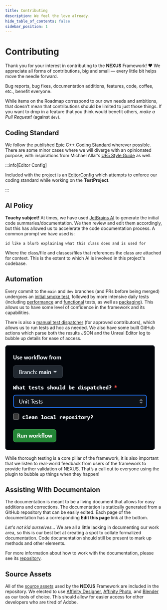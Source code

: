 ```yaml
---
title: Contributing
description: We feel the love already.
hide_table_of_contents: false
sidebar_position: 1
---
```


# Contributing

Thank you for your interest in contributing to the **NEXUS** Framework! ♥️ We appreciate all forms of contributions, big and small — every little bit helps move the needle forward.

Bug reports, bug fixes, documentation additions, features, code, coffee, etc., benefit everyone.

While items on the Roadmap correspond to our own needs and ambitions, that doesn’t mean that contributions should be limited to just those things. If you want to drop in a feature that you think would benefit others, *make a Pull Request!* (against `dev`).

## Coding Standard

We follow the published [Epic C++ Coding Standard](https://dev.epicgames.com/documentation/en-us/unreal-engine/epic-cplusplus-coding-standard-for-unreal-engine) wherever possible. There are some minor cases where we will diverge with an opinionated purpose, with inspirations from Michael Allar’s [UE5 Style Guide](https://github.com/Allar/ue5-style-guide/tree/v2) as well.


:::info[Editor Config]

Included with the project is an [EditorConfig](https://github.com/dotBunny/NEXUS/blob/main/TestProject/.editorconfig) which attempts to enforce our coding standard while working on the **TestProject**.

:::

## AI Policy

**Touchy subject!** At times, we have used [JetBrains AI](https://www.jetbrains.com/ai/) to generate the initial code summaries/documentation. We then review and edit them accordingly, but this has allowed us to accelerate the code documentation process. A common prompt we have used is:

```prompt title="AI Prompt"
id like a blurb explaining what this class does and is used for
```

Where the class/file and classes/files that references the class are attached for context. This is the extent to which AI is involved in this project's codebase. 

## Automation

Every commit to the `main` and `dev` branches (and PRs before being merged) undergoes an [initial smoke test](https://github.com/dotBunny/NEXUS/actions/workflows/push-unit-tests.yml), followed by more intensive daily tests (including [performance](https://github.com/dotBunny/NEXUS/actions/workflows/schedule-performance-tests.yml) and [functional](https://github.com/dotBunny/NEXUS/actions/workflows/schedule-functional-tests.yml) tests, as well as [packaging](https://github.com/dotBunny/NEXUS/actions/workflows/schedule-buildcookrun.yml)). This allows us to have some level of confidence in the framework and its capabilities.

There is also a [manual test dispatcher](https://github.com/dotBunny/NEXUS/actions/workflows/manual-tests.yml) (for approved contributors), which allows us to run tests ad hoc as needed. We also have some built GitHub actions which parse both the results JSON and the Unreal Editor log to bubble up details for ease of access.

![Test Selection](contributing-manual-tests.png)

While thorough testing is a core pillar of the framework, it is also important that we listen to real-world feedback from users of the framework to provide further validation of NEXUS. That’s a call out to everyone using the plugin to bubble up things when they happen!


## Assisting With Documentaion

The documentation is meant to be a living document that allows for easy additions and corrections. The documentation is statically generated from a GitHub repository that can be easily edited. Each page of the documentation has a corresponding **Edit this page** link at the bottom. 

*Let's not kid ourselves...* We are all a little lacking in documenting our work area, so this is our best bet at creating a spot to collate formalized documentation. Code documentation should still be present to mark up methods and other elements. 

For more information about how to work with the documentation, please see its [repository](https://github.com/dotBunny/NEXUS.Docs).

## Source Assets

All of the [source assets](https://github.com/dotBunny/NEXUS/tree/main/SourceAssets) used by the **NEXUS** Framework are included in the repository. We elected to use [Affinity Designer](https://affinity.serif.com/en-us/designer/), [Affinity Photo](https://affinity.serif.com/en-us/photo/), and [Blender](https://www.blender.org/) as our tools of choice. This should allow for easier access for other developers who are tired of Adobe. 